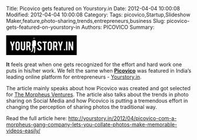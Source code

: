 Title: Picovico gets featured on Yourstory.in
Date: 2012-04-04 10:00:08
Modified: 2012-04-04 10:00:08
Category: 
Tags: picovico,Startup,Slideshow Maker,feature,photo-sharing,trends,entrepreneurs,business
Slug: picovico-gets-featured-on-yourstory-in
Authors: PICOVICO
Summary: 

<strong id="internal-source-marker_0.8616769430227578"></strong><a href="theme/wp-content/uploads/2013/03/yslogo-black.png"><img class=" wp-image-417 alignleft" title="yourstory logo" src="theme/wp-content/uploads/2013/03/yslogo-black-300x84.png" alt="picovico" width="192" height="54" /></a><strong></strong>

<strong>It</strong><span> feels great when one gets recognized for the effort and hard work one puts in his/her work. We felt the same when </span><strong><a title="Slideshow Maker" href="www.picovico.com" target="_blank">Picovico</a></strong><span> was featured in India’s leading online platform for entrepreneurs - </span><a href="http://yourstory.in/" target="_blank">Yourstory.in</a><span>.</span>

The article mainly speaks about how Picovico was created and got selected for <a href="http://themorpheus.com/" target="_blank">The Morpheus Ventures</a>. The article also talks about the trends in photo sharing on Social Media and how Picovico is putting a tremendous effort in changing the perception of sharing photos the traditional way.

Read the full article here: <a href="http://yourstory.in/2012/04/picovico-com-a-morpheus-gang-company-lets-you-collate-photos-make-memorable-videos-easily/" target="_blank">http://yourstory.in/2012/04/picovico-com-a-morpheus-gang-company-lets-you-collate-photos-make-memorable-videos-easily/</a>